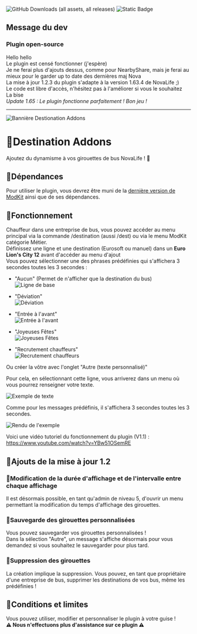 ![GitHub Downloads (all assets, all releases)](https://img.shields.io/github/downloads/IceCubeFr/Destination_Addons/total?style=for-the-badge&labelColor=T%C3%A9l%C3%A9chargements&link=https%3A%2F%2Fgithub.com%2FIceCubeFr%2FDestination_Addons) ![Static Badge](https://img.shields.io/badge/build-clique_sur_moi-brightgreen?style=for-the-badge&label=Discord%20de%20MOD&labelColor=grey&color=blue&link=https%3A%2F%2Fdiscord.gg%2F2cS2eVY485)


## Message du dev
### Plugin open-source
Hello hello  
Le plugin est censé fonctionner (j'espère)  
Je ne ferai plus d'ajouts dessus, comme pour NearbyShare, mais je ferai au mieux pour le garder up to date des dernières maj Nova  
La mise à jour 1.2.3 du plugin s'adapte à la version 1.63.4 de NovaLife ;)  
Le code est libre d'accès, n'hésitez pas à l'améliorer si vous le souhaitez  
La bise  
_Update 1.65 : Le plugin fonctionne parfaitement ! Bon jeu !_

--------------------------------------------------------------------------------------------------------

![Bannière Destionation Addons](https://i.ibb.co/7VQbs7t/Ajouter-un-sous-titre.png)
# :small_blue_diamond:Destination Addons
Ajoutez du dynamisme à vos girouettes de bus NovaLife ! :bus:

## :small_orange_diamond:Dépendances
Pour utiliser le plugin, vous devrez être muni de la [dernière version de ModKit](https://github.com/Aarnow/NovaLife_ModKit-Releases/releases/) ainsi que de ses dépendances.  

## :small_orange_diamond:Fonctionnement
Chauffeur dans une entreprise de bus, vous pouvez accéder au menu principal via la commande /destination (aussi /dest) ou via le menu ModKit catégorie Métier.  
Définissez une ligne et une destination (Eurosoft ou manuel) dans un **Euro Lion's City 12** avant d'accéder au menu d'ajout  
Vous pouvez sélectionner une des phrases prédéfinies qui s'affichera 3 secondes toutes les 3 secondes :  
- "Aucun" (Permet de n'afficher que la destination du bus)  
![Ligne de base](https://i.ibb.co/wdvTGz5/Capture-d-cran-2024-07-25-205102.png)


- "Déviation"  
![Déviation](https://i.ibb.co/MscrJyJ/Capture-d-cran-2024-07-25-205132.png)


- "Entrée à l'avant"  
![Entrée à l'avant](https://i.ibb.co/JCf0FTx/Capture-d-cran-2024-07-25-205202.png)


- "Joyeuses Fêtes"  
![Joyeuses Fêtes](https://i.ibb.co/41cWWJf/Capture-d-cran-2024-07-25-205228.png)


- "Recrutement chauffeurs"  
![Recrutement chauffeurs](https://i.ibb.co/GpTqz2j/Capture-d-cran-2024-07-25-205252.png)




Ou créer la vôtre avec l'onglet "Autre (texte personnalisé)"  


Pour cela, en sélectionnant cette ligne, vous arriverez dans un menu où vous pourrez renseigner votre texte.  


![Exemple de texte](https://i.ibb.co/MVD3z4q/Capture-d-cran-2024-07-25-205326.png)  


Comme pour les messages prédéfinis, il s'affichera 3 secondes toutes les 3 secondes.  


![Rendu de l'exemple](https://i.ibb.co/Bgcvm1X/Capture-d-cran-2024-07-25-205341.png)  


Voici une vidéo tutoriel du fonctionnement du plugin (V1.1) : https://www.youtube.com/watch?v=YBw51OSemRE  

## :small_blue_diamond:Ajouts de la mise à jour 1.2
### :small_orange_diamond:Modification de la durée d'affichage et de l'intervalle entre chaque affichage
Il est désormais possible, en tant qu'admin de niveau 5, d'ouvrir un menu permettant la modification du temps d'affichage des girouettes.  

### :small_orange_diamond:Sauvegarde des girouettes personnalisées
Vous pouvez sauvegarder vos girouettes personnalisées !  
Dans la sélection "Autre", un message s'affiche désormais pour vous demandez si vous souhaitez le sauvegarder pour plus tard.

### :small_orange_diamond:Suppression des girouettes
La création implique la suppression. Vous pouvez, en tant que propriétaire d'une entreprise de bus, supprimer les destinations de vos bus, même les prédéfinies !  

## :small_orange_diamond:Conditions et limites
Vous pouvez utiliser, modifier et personnaliser le plugin à votre guise !  
**:warning: Nous n'effectuons plus d'assistance sur ce plugin :warning:**
